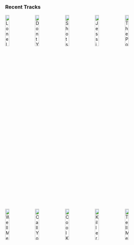 ### Recent Tracks
[<img src='https://lastfm.freetls.fastly.net/i/u/300x300/6d287795902513f4b856bc72933fe5cd.jpg' width='16%' height='16%' alt='Lonely (with Jonas Brothers)'>](https://www.last.fm/music/diplo/_/lonely%2b%2528with%2bjonas%2bbrothers%2529)&nbsp;&nbsp;&nbsp;&nbsp;[<img src='https://lastfm.freetls.fastly.net/i/u/300x300/2e7b7519fef083cad42bfb5f4934ded0.jpg' width='16%' height='16%' alt='Dont You Give Up'>](https://www.last.fm/music/dansu/_/don%2527t%2byou%2bgive%2bup)&nbsp;&nbsp;&nbsp;&nbsp;[<img src='https://lastfm.freetls.fastly.net/i/u/300x300/74b0399872646052464309d621075339.jpg' width='16%' height='16%' alt='Shots'>](https://www.last.fm/music/imagine%2bdragons/_/shots)&nbsp;&nbsp;&nbsp;&nbsp;[<img src='https://lastfm.freetls.fastly.net/i/u/300x300/195f4c05be709a0725b4c6b84724a4ba.jpg' width='16%' height='16%' alt='Jessica WJ'>](https://www.last.fm/music/cayucas/_/jessica%2bwj)&nbsp;&nbsp;&nbsp;&nbsp;[<img src='https://lastfm.freetls.fastly.net/i/u/300x300/32db4097dab14019c084f5c5514337f1.jpg' width='16%' height='16%' alt='The Power of Love'>](https://www.last.fm/music/huey%2blewis%2b%2526%2bthe%2bnews/_/the%2bpower%2bof%2blove)&nbsp;&nbsp;&nbsp;&nbsp;<br>[<img src='https://lastfm.freetls.fastly.net/i/u/300x300/9e71f52f87bdc1c6267a38e6c5f076a3.jpg' width='16%' height='16%' alt='Well Meet Again'>](https://www.last.fm/music/thefatrat/_/we%2527ll%2bmeet%2bagain)&nbsp;&nbsp;&nbsp;&nbsp;[<img src='https://lastfm.freetls.fastly.net/i/u/300x300/1202978e6462b67a375819bbafe8101d.jpg' width='16%' height='16%' alt='Call You Mine'>](https://www.last.fm/music/the%2bchainsmokers/_/call%2byou%2bmine)&nbsp;&nbsp;&nbsp;&nbsp;[<img src='https://lastfm.freetls.fastly.net/i/u/300x300/e071af2765f84d19cda55ba328e33cfa.png' width='16%' height='16%' alt='Cool Kids'>](https://www.last.fm/music/echosmith/_/cool%2bkids)&nbsp;&nbsp;&nbsp;&nbsp;[<img src='https://lastfm.freetls.fastly.net/i/u/300x300/87706ff46e6248b6af3f3931661b00b6.png' width='16%' height='16%' alt='Killer Queen - Remastered 2011'>](https://www.last.fm/music/queen/_/killer%2bqueen%2b-%2bremastered%2b2011)&nbsp;&nbsp;&nbsp;&nbsp;[<img src='https://lastfm.freetls.fastly.net/i/u/300x300/869d3fe6d0244532d56283b3bd8a939d.jpg' width='16%' height='16%' alt='Tell Me Please'>](https://www.last.fm/music/hallway%2bswimmers/_/tell%2bme%2bplease)&nbsp;&nbsp;&nbsp;&nbsp;<br>